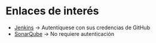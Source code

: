 # Enlaces de interés
* [Jenkins](http://157.253.238.75:8080/jenkins-isis2603/) -> Autentíquese con sus credencias de GitHub
* [SonarQube](http://157.253.238.75:8080/sonar-isis2603/) -> No requiere autenticación
